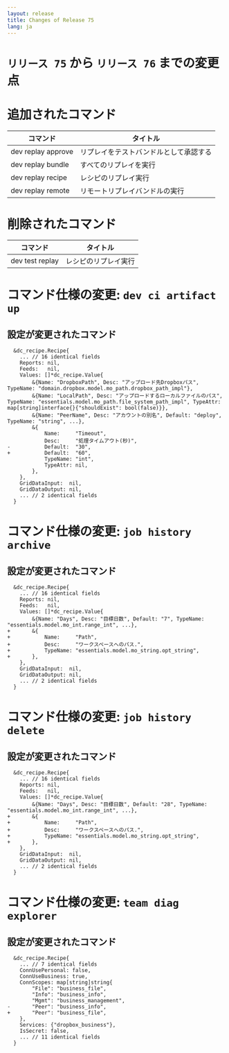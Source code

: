 ```yaml
---
layout: release
title: Changes of Release 75
lang: ja
---
```


# `リリース 75` から `リリース 76` までの変更点

# 追加されたコマンド


| コマンド           | タイトル                               |
|--------------------|----------------------------------------|
| dev replay approve | リプレイをテストバンドルとして承認する |
| dev replay bundle  | すべてのリプレイを実行                 |
| dev replay recipe  | レシピのリプレイ実行                   |
| dev replay remote  | リモートリプレイバンドルの実行         |



# 削除されたコマンド


| コマンド        | タイトル             |
|-----------------|----------------------|
| dev test replay | レシピのリプレイ実行 |



# コマンド仕様の変更: `dev ci artifact up`



## 設定が変更されたコマンド


```
  &dc_recipe.Recipe{
  	... // 16 identical fields
  	Reports: nil,
  	Feeds:   nil,
  	Values: []*dc_recipe.Value{
  		&{Name: "DropboxPath", Desc: "アップロード先Dropboxパス", TypeName: "domain.dropbox.model.mo_path.dropbox_path_impl"},
  		&{Name: "LocalPath", Desc: "アップロードするローカルファイルのパス", TypeName: "essentials.model.mo_path.file_system_path_impl", TypeAttr: map[string]interface{}{"shouldExist": bool(false)}},
  		&{Name: "PeerName", Desc: "アカウントの別名", Default: "deploy", TypeName: "string", ...},
  		&{
  			Name:     "Timeout",
  			Desc:     "処理タイムアウト(秒)",
- 			Default:  "30",
+ 			Default:  "60",
  			TypeName: "int",
  			TypeAttr: nil,
  		},
  	},
  	GridDataInput:  nil,
  	GridDataOutput: nil,
  	... // 2 identical fields
  }
```
# コマンド仕様の変更: `job history archive`



## 設定が変更されたコマンド


```
  &dc_recipe.Recipe{
  	... // 16 identical fields
  	Reports: nil,
  	Feeds:   nil,
  	Values: []*dc_recipe.Value{
  		&{Name: "Days", Desc: "目標日数", Default: "7", TypeName: "essentials.model.mo_int.range_int", ...},
+ 		&{
+ 			Name:     "Path",
+ 			Desc:     "ワークスペースへのパス.",
+ 			TypeName: "essentials.model.mo_string.opt_string",
+ 		},
  	},
  	GridDataInput:  nil,
  	GridDataOutput: nil,
  	... // 2 identical fields
  }
```
# コマンド仕様の変更: `job history delete`



## 設定が変更されたコマンド


```
  &dc_recipe.Recipe{
  	... // 16 identical fields
  	Reports: nil,
  	Feeds:   nil,
  	Values: []*dc_recipe.Value{
  		&{Name: "Days", Desc: "目標日数", Default: "28", TypeName: "essentials.model.mo_int.range_int", ...},
+ 		&{
+ 			Name:     "Path",
+ 			Desc:     "ワークスペースへのパス.",
+ 			TypeName: "essentials.model.mo_string.opt_string",
+ 		},
  	},
  	GridDataInput:  nil,
  	GridDataOutput: nil,
  	... // 2 identical fields
  }
```
# コマンド仕様の変更: `team diag explorer`



## 設定が変更されたコマンド


```
  &dc_recipe.Recipe{
  	... // 7 identical fields
  	ConnUsePersonal: false,
  	ConnUseBusiness: true,
  	ConnScopes: map[string]string{
  		"File": "business_file",
  		"Info": "business_info",
  		"Mgmt": "business_management",
- 		"Peer": "business_info",
+ 		"Peer": "business_file",
  	},
  	Services: {"dropbox_business"},
  	IsSecret: false,
  	... // 11 identical fields
  }
```
